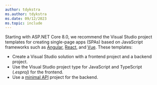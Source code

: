 ```yaml
---
author: tdykstra
ms.author: tdykstra
ms.date: 09/12/2023
ms.topic: include
---
```

Starting with ASP.NET Core 8.0, we recommend the Visual Studio project templates for creating single-page apps (SPAs) based on JavaScript frameworks such as [Angular](https://angular.io/), [React](https://facebook.github.io/react/), and [Vue](https://vuejs.org/). These templates:

* Create a Visual Studio solution with a frontend project and a backend project.
* Use the Visual Studio project type for JavaScript and TypeScript (*.esproj*) for the frontend.
* Use a [minimal API](xref:fundamentals/minimal-apis/overview) project for the backend.
